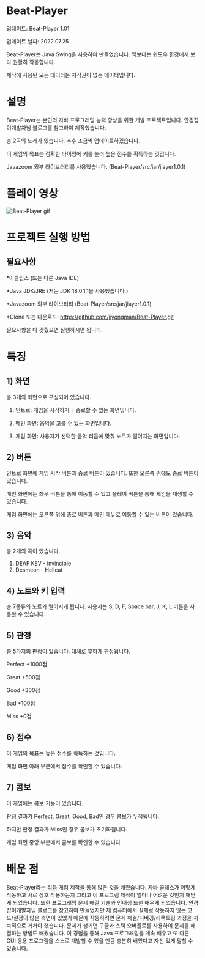# Beat-Player

업데이트: Beat-Player 1.01

업데이트 날짜: 2022.07.25

Beat-Player는 Java Swing을 사용하여 만들었습니다. 맥보다는 윈도우 환경에서 보다 원활히 작동합니다.

제작에 사용된 모든 데이터는 저작권이 없는 데이터입니다.

# 설명

Beat-Player는 본인의 자바 프로그래밍 능력 향상을 위한 개발 프로젝트입니다. 안경잡이개발자님 블로그를 참고하여 제작했습니다.

총 2곡의 노래가 있습니다. 추후 조금씩 업데이트하겠습니다.

이 게임의 목표는 정확한 타이밍에 키를 눌러 높은 점수를 획득하는 것입니다.

Javazoom 외부 라이브러리를 사용했습니다. (Beat-Player/src/jar/jlayer1.0.1)

# 플레이 영상

![Beat-Player gif](https://user-images.githubusercontent.com/87258054/180762802-79813746-a085-40d3-82a7-3ad7dab5ad57.gif)


# 프로젝트 실행 방법

## 필요사항

*이클립스 (또는 다른 Java IDE)

*Java JDK/JRE (저는 JDK 18.0.1.1을 사용했습니다.)

*Javazoom 외부 라이브러리 (Beat-Player/src/jar/jlayer1.0.1)

*Clone 또는 다운로드: https://github.com/jiyongman/Beat-Player.git

필요사항을 다 갖췄으면 실행하시면 됩니다.


# 특징

## 1) 화면

총 3개의 화면으로 구성되어 있습니다.

1) 인트로: 게임을 시작하거나 종료할 수 있는 화면입니다.

2) 메인 화면: 음악을 고를 수 있는 화면입니다.

3) 게임 화면: 사용자가 선택한 음악 리듬에 맞춰 노트가 떨어지는 화면입니다.


## 2) 버튼

인트로 화면에 게임 시작 버튼과 종료 버튼이 있습니다. 또한 오른쪽 위에도 종료 버튼이 있습니다.

메인 화면에는 좌우 버튼을 통해 이동할 수 있고 플레이 버튼을 통해 게임을 재생할 수 있습니다.

게임 화면에는 오른쪽 위에 종료 버튼과 메인 메뉴로 이동할 수 있는 버튼이 있습니다.


## 3) 음악

총 2개의 곡이 있습니다.

1) DEAF KEV - Invincible
2) Desmeon - Hellcat

## 4) 노트와 키 입력

총 7종류의 노트가 떨어지게 됩니다. 사용자는 S, D, F, Space bar, J, K, L 버튼을 사용할 수 있습니다.

## 5) 판정

총 5가지의 판정이 있습니다. 대체로 후하게 판정됩니다.

Perfect +1000점

Great +500점

Good +300점

Bad +100점

Miss +0점

## 6) 점수

이 게임의 목표는 높은 점수를 획득하는 것입니다.

게임 화면 아래 부분에서 점수를 확인할 수 있습니다.

## 7) 콤보

이 게임에는 콤보 기능이 있습니다.

판정 결과가 Perfect, Great, Good, Bad인 경우 콤보가 누적됩니다.

하지만 판정 결과가 Miss인 경우 콤보가 초기화됩니다.

게임 화면 중앙 부분에서 콤보를 확인할 수 있습니다.

# 배운 점

Beat-Player라는 리듬 게임 제작을 통해 많은 것을 배웠습니다. 자바 클래스가 어떻게 작동하고 서로 상호 작용하는지 그리고 이 프로그램 제작이 얼마나 어려운 것인지 깨닫게 되었습니다. 또한 프로그래밍 문제 해결 기술과 인내심 또한 배우게 되었습니다. 안경잡이개발자님 블로그를 참고하여 만들었지만 제 컴퓨터에서 실제로 작동하지 않는 코드/설정의 많은 측면이 있었기 때문에 작동하려면 문제 해결/디버깅/리팩토링 과정을 지속적으로 거쳐야 했습니다. 문제가 생기면 구글과 스택 오버플로를 사용하여 문제를 해결하는 방법도 배웠습니다. 이 경험을 통해 Java 프로그래밍을 계속 배우고 또 다른 GUI 응용 프로그램을 스스로 개발할 수 있을 만큼 충분히 배웠다고 자신 있게 말할 수 있습니다.
